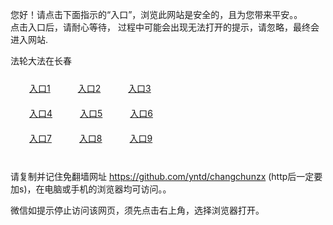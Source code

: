 您好！请点击下面指示的“入口”，浏览此网站是安全的，且为您带来平安。。 <br/>
点击入口后，请耐心等待， 过程中可能会出现无法打开的提示，请忽略，最终会进入网站. </br>

法轮大法在长春<br/>
<div style="padding:10px"><a style="margin:20px" target="_blank" href="https://d1522c6cohzcaf.cloudfront.net/2Qpsp?orcyrm" id="ccLink1" rel="nofollow">入口1</a> <a target="_blank" style="margin:20px" href="https://dkxuyzjk5j4qy.cloudfront.net/2Qpsp?gkzyecwf" id="ccLink2" rel="nofollow">入口2</a> <a style="margin:20px" target="_blank" href="https://d5ylu05akw1vr.cloudfront.net/2Qpsp?qfehuqcj" id="ccLink3" rel="nofollow">入口3</a></div>

<div style="padding:10px" ><a style="margin:20px" target="_blank" href="https://d1522c6cohzcaf.cloudfront.net/2Qpsp?orcyrm" id="ccLink4" rel="nofollow">入口4</a> <a style="margin:20px" href="https://dkxuyzjk5j4qy.cloudfront.net/2Qpsp?gkzyecwf" target="_blank" id="ccLink5" rel="nofollow">入口5</a> <a style="margin:20px" href="https://d5ylu05akw1vr.cloudfront.net/2Qpsp?qfehuqcj" target="_blank" id="ccLink6" rel="nofollow">入口6</a></div>

<div style="padding:10px"><a style="margin:20px" target="_blank" href="https://d1522c6cohzcaf.cloudfront.net/2Qpsp?orcyrm" id="ccLink7" rel="nofollow">入口7</a> <a style="margin:20px" href="https://dkxuyzjk5j4qy.cloudfront.net/2Qpsp?gkzyecwf" target="_blank" id="ccLink8" rel="nofollow">入口8</a> <a style="margin:20px" target="_blank" href="https://d5ylu05akw1vr.cloudfront.net/2Qpsp?qfehuqcj" id="ccLink9" rel="nofollow">入口9</a></div>

<br/>



请复制并记住免翻墙网址 https://github.com/yntd/changchunzx (http后一定要加s)，在电脑或手机的浏览器均可访问。。<br/>

微信如提示停止访问该网页，须先点击右上角，选择浏览器打开。
